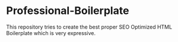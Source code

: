 # Professional-Boilerplate
This repository tries to create the best proper SEO Optimized HTML Boilerplate which is very expressive.
